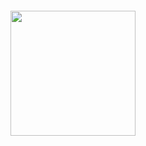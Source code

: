 <div align="center">
	<br>
	<br>
	<br>
	<br>
	<img src="https://media1.giphy.com/media/3ohzdYDKUSkwOeXtrW/giphy.gif" width="200" height="200">
	<br>
	<br>
	<br>
	<br>
</div>
